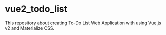 # vue2_todo_list

This repository about creating To-Do List Web Application with using Vue.js v2 and Materialize CSS.
